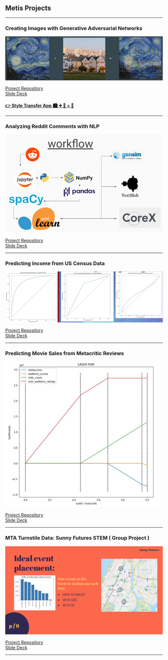 ## Metis Projects

---

### Creating Images with Generative Adversarial Networks
<img src="images/capstone_thumbnail.png?raw=true"/>

[Project Repository](https://github.com/nhorton04/metis-projects/tree/main/5%20-%20Creating%20Images%20with%20GANs)
<br>
[Slide Deck](https://github.com/nhorton04/metis-projects/blob/main/5%20-%20Creating%20Images%20with%20GANs/Static_Capstone.pdf)

#### [👉 Style Transfer App 🏙 ➕ 🌌 = 🌃](http://18.188.208.188:8501/)

---
### Analyzing Reddit Comments with NLP
<img src="images/Screenshot from 2021-04-28 20-57-20.png?raw=true"/>

[Project Repository](https://github.com/nhorton04/metis-projects/tree/main/4%20-%20Analyzing%20Reddit%20Comments%20with%20NLP)
<br>
[Slide Deck](https://github.com/nhorton04/metis-projects/blob/main/4%20-%20Analyzing%20Reddit%20Comments%20with%20NLP/Presentation.pdf)

---

### Predicting Income from US Census Data

<img src="images/Screenshot from 2021-04-30 11-43-33.png?raw=true"/>

[Project Repository](https://github.com/nhorton04/metis-projects/tree/main/3%20-%20Predicting%20Income%20from%20US%20Census%20Data)
<br>
[Slide Deck](https://github.com/nhorton04/metis-projects/blob/main/3%20-%20Predicting%20Income%20from%20US%20Census%20Data/income_classification.pdf)

---

### Predicting Movie Sales from Metacritic Reviews

<img src="images/Screenshot from 2021-05-03 11-06-48.png?raw=true"/>

[Project Repository](https://github.com/nhorton04/metis-projects/tree/main/2%20-%20Predicting%20Movie%20Sales%20from%20Metacritic%20Reviews)
<br>
[Slide Deck](https://github.com/nhorton04/metis-projects/blob/main/2%20-%20Predicting%20Movie%20Sales%20from%20Metacritic%20Reviews/Box%20Office%20Prediction.pdf)

---


### MTA Turnstile Data: Sunny Futures STEM ( Group Project )

<img src="images/Screenshot from 2021-05-03 11-03-27.png?raw=true"/>

[Project Repository](https://github.com/nhorton04/metis-projects/tree/main/1%20-%20MTA%20Turnstile%20Data)
<br>
[Slide Deck](https://github.com/nhorton04/metis-projects/blob/main/1%20-%20MTA%20Turnstile%20Data/Sunny%20Futures%20STEM%20Project.pdf)

---
